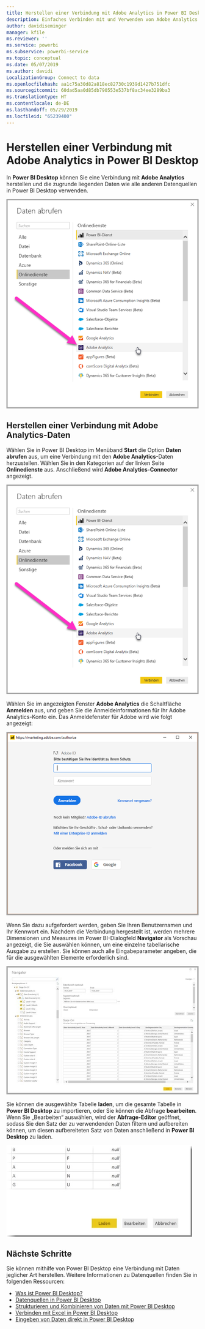 ```yaml
---
title: Herstellen einer Verbindung mit Adobe Analytics in Power BI Desktop
description: Einfaches Verbinden mit und Verwenden von Adobe Analytics in Power BI Desktop
author: davidiseminger
manager: kfile
ms.reviewer: ''
ms.service: powerbi
ms.subservice: powerbi-service
ms.topic: conceptual
ms.date: 05/07/2019
ms.author: davidi
LocalizationGroup: Connect to data
ms.openlocfilehash: aa1c75a30d82a818ec82730c1939d1427b751dfc
ms.sourcegitcommit: 60dad5aa0d85db790553e537bf8ac34ee3289ba3
ms.translationtype: HT
ms.contentlocale: de-DE
ms.lasthandoff: 05/29/2019
ms.locfileid: "65239400"
---
```

# <a name="connect-to-adobe-analytics-in-power-bi-desktop"></a>Herstellen einer Verbindung mit Adobe Analytics in Power BI Desktop 
In **Power BI Desktop** können Sie eine Verbindung mit **Adobe Analytics** herstellen und die zugrunde liegenden Daten wie alle anderen Datenquellen in Power BI Desktop verwenden. 

![Abrufen von Daten aus Adobe Analytics](media/desktop-connect-adobe-analytics/connect-adobe-analytics_01.png)

## <a name="connect-to-adobe-analytics-data"></a>Herstellen einer Verbindung mit Adobe Analytics-Daten
Wählen Sie in Power BI Desktop im Menüband **Start** die Option **Daten abrufen** aus, um eine Verbindung mit den **Adobe Analytics**-Daten herzustellen. Wählen Sie in den Kategorien auf der linken Seite **Onlinedienste** aus. Anschließend wird **Adobe Analytics-Connector** angezeigt.

![Abrufen von Daten aus Adobe Analytics](media/desktop-connect-adobe-analytics/connect-adobe-analytics_01.png)

Wählen Sie im angezeigten Fenster **Adobe Analytics** die Schaltfläche **Anmelden** aus, und geben Sie die Anmeldeinformationen für Ihr Adobe Analytics-Konto ein. Das Anmeldefenster für Adobe wird wie folgt angezeigt:

![Anmelden bei Adobe Analytics](media/desktop-connect-adobe-analytics/connect-adobe-analytics_03.png)

Wenn Sie dazu aufgefordert werden, geben Sie Ihren Benutzernamen und Ihr Kennwort ein. Nachdem die Verbindung hergestellt ist, werden mehrere Dimensionen und Measures im Power BI-Dialogfeld **Navigator** als Vorschau angezeigt, die Sie auswählen können, um eine einzelne tabellarische Ausgabe zu erstellen. Sie können auch alle Eingabeparameter angeben, die für die ausgewählten Elemente erforderlich sind. 

![Auswählen von Daten mit dem Navigator](media/desktop-connect-adobe-analytics/connect-adobe-analytics_04.png)

Sie können die ausgewählte Tabelle **laden**, um die gesamte Tabelle in **Power BI Desktop** zu importieren, oder Sie können die Abfrage **bearbeiten**. Wenn Sie „Bearbeiten“ auswählen, wird der **Abfrage-Editor** geöffnet, sodass Sie den Satz der zu verwendenden Daten filtern und aufbereiten können, um diesen aufbereiteten Satz von Daten anschließend in **Power BI Desktop** zu laden.

![Laden oder Bearbeiten von Daten im Navigator](media/desktop-connect-adobe-analytics/connect-adobe-analytics_05.png)


## <a name="next-steps"></a>Nächste Schritte
Sie können mithilfe von Power BI Desktop eine Verbindung mit Daten jeglicher Art herstellen. Weitere Informationen zu Datenquellen finden Sie in folgenden Ressourcen:

* [Was ist Power BI Desktop?](desktop-what-is-desktop.md)
* [Datenquellen in Power BI Desktop](desktop-data-sources.md)
* [Strukturieren und Kombinieren von Daten mit Power BI Desktop](desktop-shape-and-combine-data.md)
* [Verbinden mit Excel in Power BI Desktop](desktop-connect-excel.md)   
* [Eingeben von Daten direkt in Power BI Desktop](desktop-enter-data-directly-into-desktop.md)   

